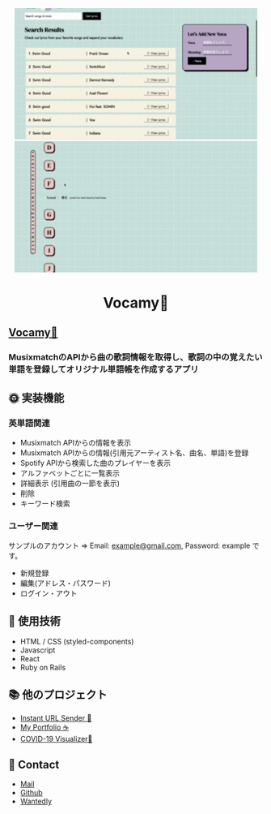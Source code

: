 
<p align="center">
  <a href="">
    <img alt="Vocamy" src="./app/assets/images/vocamy_1.gif" width="480" />
    <img alt="Vocamy" src="./app/assets/images/vocamy_2.gif" width="480" />
  </a>
</p>
<h1 align="center">
  Vocamy🥑
</h1>

## [Vocamy🥑](https://www.vocamy.xyz/)
### MusixmatchのAPIから曲の歌詞情報を取得し、歌詞の中の覚えたい単語を登録してオリジナル単語帳を作成するアプリ

## 🌞 実装機能
### 英単語関連
- Musixmatch APIからの情報を表示
- Musixmatch APIからの情報(引用元アーティスト名、曲名、単語)を登録
- Spotify APIから検索した曲のプレイヤーを表示
- アルファベットごとに一覧表示
- 詳細表示 (引用曲の一節を表示)
- 削除
- キーワード検索

### ユーザー関連
サンプルのアカウント => Email: example@gmail.com, Password: example です。
- 新規登録
- 編集(アドレス・パスワード)
- ログイン・アウト


## 🧐 使用技術
  - HTML / CSS (styled-components)
  - Javascript
  - React
  - Ruby on Rails


## 📚 他のプロジェクト
  - [Instant URL Sender 📩](https://abc.xyz)
  - [My Portfolio ☕️](https://github.com/hiropalla1692/my-portfolio)
  - [COVID-19 Visualizer🦠](https://github.com/hiropalla1692/covid-19-checker)


## 📩 Contact
- [Mail](mailto:hirokuni0719@gmail.com)
- [Github](https://github.com/hiropalla1692/)
- [Wantedly](https://www.wantedly.com/users/82225561)
